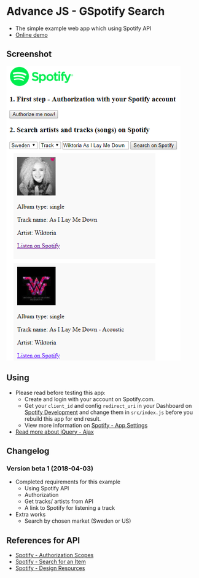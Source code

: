 # Advance JS - GSpotify Search
* The simple example web app which using Spotify API
* [Online demo](https://nguyenkhois.github.io/advjs-spotifysearch/public/)

## Screenshot
![Screenshot](public/images/gspotifysearch.png)

## Using
* Please read before testing this app:
    * Create and login with your account on Spotify.com.
    * Get your `client_id` and config `redirect_uri` in your Dashboard on [Spotify Development](https://beta.developer.spotify.com/) and change them in `src/index.js` before you rebuild this app for end result.
    * View more information on [Spotify - App Settings](https://beta.developer.spotify.com/documentation/general/guides/app-settings/)
* [Read more about jQuery - Ajax](http://api.jquery.com/jquery.ajax/)

## Changelog
### Version beta 1 (2018-04-03)
* Completed requirements for this example
    * Using Spotify API
    * Authorization
    * Get tracks/ artists from API
    * A link to Spotify for listening a track
* Extra works
    * Search by chosen market (Sweden or US)

## References for API
* [Spotify - Authorization Scopes](https://beta.developer.spotify.com/documentation/general/guides/scopes/)
* [Spotify - Search for an Item](https://beta.developer.spotify.com/documentation/web-api/reference/search/search/)
* [Spotify - Design Resources](https://developer.spotify.com/design/)
